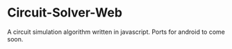 # Circuit-Solver-Web
A circuit simulation algorithm written in javascript. Ports for android to come soon.
